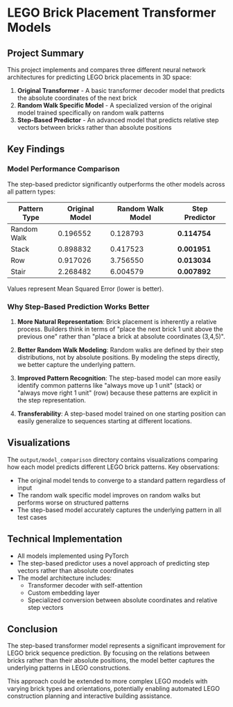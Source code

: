 # LEGO Brick Placement Transformer Models

## Project Summary
This project implements and compares three different neural network architectures for predicting LEGO brick placements in 3D space:

1. **Original Transformer** - A basic transformer decoder model that predicts the absolute coordinates of the next brick
2. **Random Walk Specific Model** - A specialized version of the original model trained specifically on random walk patterns
3. **Step-Based Predictor** - An advanced model that predicts relative step vectors between bricks rather than absolute positions

## Key Findings

### Model Performance Comparison
The step-based predictor significantly outperforms the other models across all pattern types:

| Pattern Type | Original Model | Random Walk Model | Step Predictor |
|--------------|----------------|-------------------|----------------|
| Random Walk  | 0.196552       | 0.128793          | **0.114754**   |
| Stack        | 0.898832       | 0.417523          | **0.001951**   | 
| Row          | 0.917026       | 3.756550          | **0.013034**   |
| Stair        | 2.268482       | 6.004579          | **0.007892**   |

Values represent Mean Squared Error (lower is better).

### Why Step-Based Prediction Works Better

1. **More Natural Representation**: Brick placement is inherently a relative process. Builders think in terms of "place the next brick 1 unit above the previous one" rather than "place a brick at absolute coordinates (3,4,5)".

2. **Better Random Walk Modeling**: Random walks are defined by their step distributions, not by absolute positions. By modeling the steps directly, we better capture the underlying pattern.

3. **Improved Pattern Recognition**: The step-based model can more easily identify common patterns like "always move up 1 unit" (stack) or "always move right 1 unit" (row) because these patterns are explicit in the step representation.

4. **Transferability**: A step-based model trained on one starting position can easily generalize to sequences starting at different locations.

## Visualizations

The `output/model_comparison` directory contains visualizations comparing how each model predicts different LEGO brick patterns. Key observations:

- The original model tends to converge to a standard pattern regardless of input
- The random walk specific model improves on random walks but performs worse on structured patterns
- The step-based model accurately captures the underlying pattern in all test cases

## Technical Implementation

- All models implemented using PyTorch
- The step-based predictor uses a novel approach of predicting step vectors rather than absolute coordinates
- The model architecture includes:
  - Transformer decoder with self-attention
  - Custom embedding layer
  - Specialized conversion between absolute coordinates and relative step vectors

## Conclusion

The step-based transformer model represents a significant improvement for LEGO brick sequence prediction. By focusing on the relations between bricks rather than their absolute positions, the model better captures the underlying patterns in LEGO constructions.

This approach could be extended to more complex LEGO models with varying brick types and orientations, potentially enabling automated LEGO construction planning and interactive building assistance. 